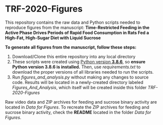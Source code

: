 # TRF-2020-Figures

This repository contains the raw data and Python scripts needed to reproduce figures from the manuscript: **Time-Restricted Feeding in the Active Phase Drives Periods of Rapid Food Consumption in Rats Fed a High-Fat, High-Sugar Diet with Liquid Sucrose**

**To generate all figures from the manuscript, follow these steps:**
1. Download/Clone this entire repository into any local directory
2. These scripts were created using [Python version **3.8.6**](https://www.python.org/downloads/release/python-386/), so **ensure Python version 3.8.6 is installed.** Then, use *requirements.txt* to download the proper versions of all libraries needed to run the scripts. 
3. Run *figures_and_analysis.py* without making any changes to source code. Results will be located in a newly-created directory labeled *Figures_And_Analysis*, which itself will be created inside this folder *TRF-2020-Figures*

Raw video data and ZIP archives for feeding and sucrose binary activity are located in *Data for Figures*. To recreate the ZIP archives for feeding and sucrose binary activity, check the **README** located in the folder *Data for Figures*. 

